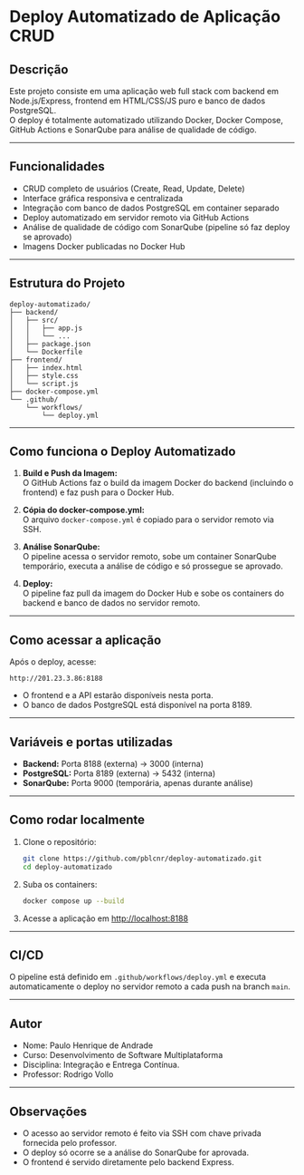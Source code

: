 # Deploy Automatizado de Aplicação CRUD

## Descrição

Este projeto consiste em uma aplicação web full stack com backend em Node.js/Express, frontend em HTML/CSS/JS puro e banco de dados PostgreSQL.  
O deploy é totalmente automatizado utilizando Docker, Docker Compose, GitHub Actions e SonarQube para análise de qualidade de código.

---

## Funcionalidades

- CRUD completo de usuários (Create, Read, Update, Delete)
- Interface gráfica responsiva e centralizada
- Integração com banco de dados PostgreSQL em container separado
- Deploy automatizado em servidor remoto via GitHub Actions
- Análise de qualidade de código com SonarQube (pipeline só faz deploy se aprovado)
- Imagens Docker publicadas no Docker Hub

---

## Estrutura do Projeto

```
deploy-automatizado/
├── backend/
│   ├── src/
│   │   ├── app.js
│   │   └── ...
│   ├── package.json
│   └── Dockerfile
├── frontend/
│   ├── index.html
│   ├── style.css
│   └── script.js
├── docker-compose.yml
└── .github/
    └── workflows/
        └── deploy.yml
```

---

## Como funciona o Deploy Automatizado

1. **Build e Push da Imagem:**  
   O GitHub Actions faz o build da imagem Docker do backend (incluindo o frontend) e faz push para o Docker Hub.

2. **Cópia do docker-compose.yml:**  
   O arquivo `docker-compose.yml` é copiado para o servidor remoto via SSH.

3. **Análise SonarQube:**  
   O pipeline acessa o servidor remoto, sobe um container SonarQube temporário, executa a análise de código e só prossegue se aprovado.

4. **Deploy:**  
   O pipeline faz pull da imagem do Docker Hub e sobe os containers do backend e banco de dados no servidor remoto.

---

## Como acessar a aplicação

Após o deploy, acesse:

```
http://201.23.3.86:8188
```

- O frontend e a API estarão disponíveis nesta porta.
- O banco de dados PostgreSQL está disponível na porta 8189.

---

## Variáveis e portas utilizadas

- **Backend:** Porta 8188 (externa) → 3000 (interna)
- **PostgreSQL:** Porta 8189 (externa) → 5432 (interna)
- **SonarQube:** Porta 9000 (temporária, apenas durante análise)

---

## Como rodar localmente

1. Clone o repositório:
   ```bash
   git clone https://github.com/pblcnr/deploy-automatizado.git
   cd deploy-automatizado
   ```

2. Suba os containers:
   ```bash
   docker compose up --build
   ```

3. Acesse a aplicação em [http://localhost:8188](http://localhost:8188)

---

## CI/CD

O pipeline está definido em `.github/workflows/deploy.yml` e executa automaticamente o deploy no servidor remoto a cada push na branch `main`.

---

## Autor

- Nome: Paulo Henrique de Andrade
- Curso: Desenvolvimento de Software Multiplataforma
- Disciplina: Integração e Entrega Contínua.
- Professor: Rodrigo Vollo

---

## Observações

- O acesso ao servidor remoto é feito via SSH com chave privada fornecida pelo professor.
- O deploy só ocorre se a análise do SonarQube for aprovada.
- O frontend é servido diretamente pelo backend Express.